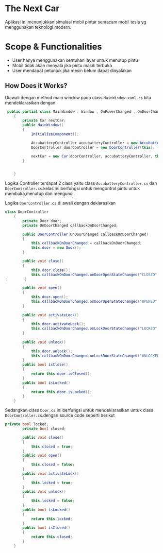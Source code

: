﻿# The Next Car
Aplikasi ini menunjukkan simulasi mobil pintar semacam mobil tesla yg menggunakan teknologi modern.
# Scope & Functionalities
- User hanya menggunakan sentuhan layar untuk menutup pintu 
- Mobil tidak akan menyala jika pintu masih terbuka
- User mendapat petunjuk jika mesin belum dapat dinyalakan

## How Does it Works?
Diawali dengan method main window pada class `MainWindow.xaml.cs` kita mendeklarasikan dengan
``` csharp
 public partial class MainWindow : Window , OnPowerChanged , OnDoorChanged , OnCarEngineStateChanged 
    {
        private Car nextCar;
        public MainWindow()
        {
            InitializeComponent();

            AccubatteryController accubatteryController = new AccubatteryController(this);
            DoorController doorController = new DoorController(this);

            nextCar = new Car(doorController, accubatteryController, this);
        }

        
    }
```
Logika Controller terdapat 2 class yaitu class `AccubatteryController.cs` dan `DoorController.cs`.kelas ini berfungsi untuk mengontrol pintu untuk membuka,menutup dan mengunci.

Logika `DoorController.cs` di awali dengan deklarasikan
``` csharp
class DoorController
    {
        private Door door;
        private OnDoorChanged callbackOnDoorChanged;

        public DoorController(OnDoorChanged callbackOnDoorChanged)
        {
            this.callbackOnDoorChanged = callbackOnDoorChanged;
            this.door = new Door();
        }

        public void close()
        {
            this.door.close();
            this.callbackOnDoorChanged.onDoorOpenStateChanged("CLOSED", "Door Closed")
;        }

        public void open()
        {
            this.door.open();
            this.callbackOnDoorChanged.onDoorOpenStateChanged("OPENED", "Door Opened");
        }
        
        public void activateLock()
        {
            this.door.activateLock();
            this.callbackOnDoorChanged.onLockDoorStateChanged("LOCKED", "Door Locked");
        }
        
        public void unlock()
        {
            this.door.unlock();
            this.callbackOnDoorChanged.onLockDoorStateChanged("UNLOCKED", "Door Unlocked");
        }
        public bool isClose()
        {
            return this.door.isClosed();
        }
        public bool isLocked()
        {
            return this.door.isLocked();
        }
    }
```
Sedangkan class `Door.cs` ini berfungsi untuk mendeklarasikan untuk class `DoorController.cs`.dengan source code seperti berikut
```csharp
private bool locked;
        private bool closed;

        public void close()
        {
            this.closed = true;
        }
        public void open()
        {
            this.closed = false;
        }
        public void activateLock()
        {
            this.locked = true;
        }
        public void unlock()
        {
            this.locked = false;
        }
        public bool isLocked()
        {
            return this.locked;
        }
        public bool isClosed()
        {
            return this.closed;
        }
    }
```